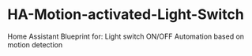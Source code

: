 # HA-Motion-activated-Light-Switch
Home Assistant Blueprint for: Light switch ON/OFF Automation based on motion detection
